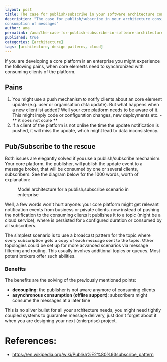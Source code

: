 ```yaml
---
layout: post
title: The case for publish/subscribe in your software architecture considerations
description: "The case for publish/subscribe in your architecture considerations: loose coupling and asynchronous
consumption of messages"
author: ama
permalink: /ama/the-case-for-publish-subscribe-in-software-architecture
published: true
categories: [architecture]
tags: [architecture, design-patterns, cloud]
---
```


If you are developing a core platform in an enterprise you might experience the following pains, when core elements
need to synchronized with consuming clients of the platform.

## Pains

1. You might use a push mechanism to notify clients about an core element update (e.g. user or organisation data update).
 But what happens when a new client ist added? Well your core platform needs to be aware of it. This might imply code or configuration changes,
 new deployments etc. - ** it does not scale **
2. If a client of the platform is not online the time the update notification is pushed, it will miss the update, which might lead to data inconsistency.

## Pub/Subscribe to the rescue

Both issues are elegantly solved if you use a publish/subscribe mechanism. Your core platform, the publisher, will publish the update event to a message
broker, that will be consumed by one or several clients, subscribers. See the diagram below for the 1000 words, worth of explanation:

<!--more-->
<figure>
   	<img src="http://www.codingpedia.org/images/posts/publish-subscribe-architecture/publish-subscribe-architecture.png" alt="" />
   	<figcaption>Model architecture for a publish/subscribe scenario in enterprise</figcaption>
</figure>

Well, a few words won't hurt anyone: your core platform might get relevant notification events from business or private clients.
now instead of pushing the notification to the consuming clients it publishes it to a topic (might be a cloud service), where is persisted
for a configured duration or consumed by all subscribers.

The simplest scenario is to use a broadcast pattern for the topic where every subscription gets a copy of each message sent to the topic. Other topologies 
could be set up for more advanced scenarios via message filtering and routing. This usually involves additional topics or queues. Most potent brokers offer
such abilities.


### Benefits

The benefits are the solving of the previously mentioned points:
- **decoupling**: the publisher is not aware anymore of consuming clients
- **asynchronous consumption (offline support)**: subscribers might consume the messages at a later time

This is no silver bullet for all your architecture needs, you might need tightly coupled systems to guarantee message delivery, 
just don't forget about it when you are designing your next (enterprise) project.

# References:

* https://en.wikipedia.org/wiki/Publish%E2%80%93subscribe_pattern
